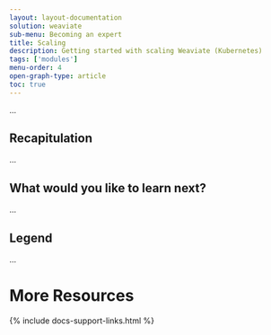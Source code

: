 ```yaml
---
layout: layout-documentation
solution: weaviate
sub-menu: Becoming an expert
title: Scaling
description: Getting started with scaling Weaviate (Kubernetes)
tags: ['modules']
menu-order: 4
open-graph-type: article
toc: true
---
```


...

## Recapitulation

...

## What would you like to learn next?

...

## Legend

...

# More Resources

{% include docs-support-links.html %}
